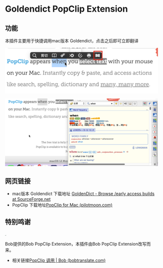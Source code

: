 # Goldendict PopClip Extension

## 功能

本插件主要用于快捷调用mac版本 Goldendict，点击之后即可立即翻译

![example_1](assets/example_1.png)

![example_2](assets/example_2.png)

## 网页链接

* mac版本 Goldendict 下载地址 [GoldenDict - Browse /early access builds at SourceForge.net](https://sourceforge.net/projects/goldendict/files/early%20access%20builds/)
* PopClip 下载地址[PopClip for Mac (pilotmoon.com)](https://pilotmoon.com/popclip/)

## 特别鸣谢

<img src="https://bobtranslate.com/images/hero.png" alt="Bob" style="zoom:10%;" />

Bob提供的Bob PopClip Extension，本插件由Bob PopClip Extension改写而来。

- 相关链接[PopClip 调用 | Bob (bobtranslate.com)](https://bobtranslate.com/guide/integration/popclip.html)

